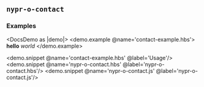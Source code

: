 ## `nypr-o-contact`

### Examples
<DocsDemo as |demo|>
  <demo.example @name='contact-example.hbs'>
    <NyprOContact>
      <strong>hello</strong> <em>world</em>
    </NyprOContact>
  </demo.example>

  <demo.snippet @name='contact-example.hbs' @label='Usage'/>
  <demo.snippet @name='nypr-o-contact.hbs' @label='nypr-o-contact.hbs'/>
  <demo.snippet @name='nypr-o-contact.js' @label='nypr-o-contact.js'/>
</DocsDemo>
